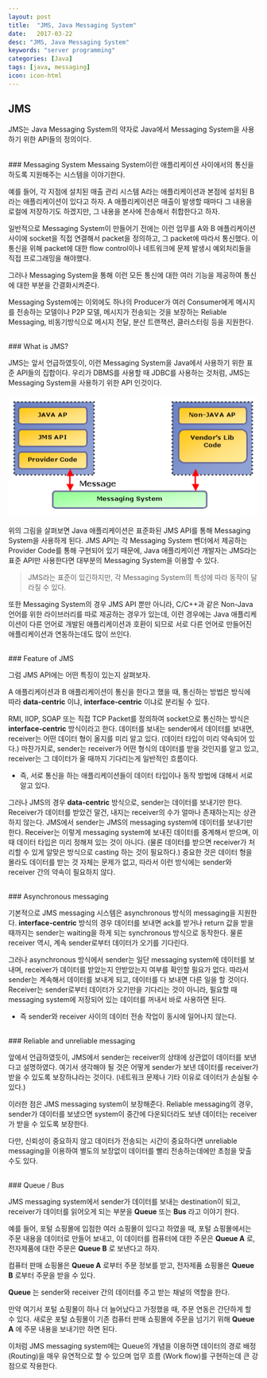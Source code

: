 ```yaml
---
layout: post
title:  "JMS, Java Messaging System"
date:   2017-03-22
desc: "JMS, Java Messaging System"
keywords: "server programming"
categories: [Java]
tags: [java, messaging]
icon: icon-html
---
```


## JMS

JMS는 Java Messaging System의 약자로 Java에서 Messaging System을 사용하기 위한 API들의 정의이다.

<br>
### Messaging System
Messaing System이란 애플리케이션 사이에서의 통신을 하도록 지원해주는 시스템을 이야기한다.

예를 들어, 각 지점에 설치된 매출 관리 시스템 A라는 애플리케이션과 본점에 설치된 B라는 애플리케이션이 있다고 하자.
A 애플리케이션은 매출이 발생할 때마다 그 내용을 로컬에 저장하기도 하겠지만, 그 내용을 본사에 전송해서 취합한다고 하자.

일반적으로 Messaging System이 만들어기 전에는 이런 업무를 A와 B 애플리케이션 사이에 socket을 직접 연결해서 packet을 정의하고, 그 packet에 따라서 통신했다. 이 통신을 위해 packet에 대한 flow control이나 네트워크에 문제 발생시 예외처리들을 직접 프로그래밍을 해야했다.

그러나 Messaging System을 통해 이런 모든 통신에 대한 여러 기능을 제공하여 통신에 대한 부분을 간결화시켜준다.

Messaging System에는 이외에도 하나의 Producer가 여러 Consumer에게 메시지를 전송하는 모델이나 P2P 모델, 메시지가 전송되는 것을 보장하는 Reliable Messaging, 비동기방식으로 메시지 전달, 분산 트랜잭션, 클러스터링 등을 지원한다.

<br>
### What is JMS?

JMS는 앞서 언급하였듯이, 이런 Messaging System을 Java에서 사용하기 위한 표준 API들의 집합이다. 우리가 DBMS를 사용할 때 JDBC를 사용하는 것처럼, JMS는 Messaging System을 사용하기 위한 API 인것이다.

![00.png](/static/assets/img/blog/java/2017-03-22-JMS/00.png)

위의 그림을 살펴보면 Java 애플리케이션은 표준화된 JMS API를 통해 Messaging System을 사용하게 된다.
JMS API는 각 Messaging System 벤더에서 제공하는 Provider Code를 통해 구현되어 있기 때문에, Java 애플리케이션 개발자는 JMS라는 표준 API만 사용한다면 대부분의 Messaging System을 이용할 수 있다.

> JMS라는 표준이 있긴하지만, 각 Messaging System의 특성에 따라 동작이 달라질 수 있다.

또한 Messaging System의 경우 JMS API 뿐만 아니라, C/C++과 같은 Non-Java 언어를 위한 라이브러리를 따로 제공하는 경우가 있는데, 이런 경우에는 Java 애플리케이션이 다른 언어로 개발된 애플리케이션과 호환이 되므로 서로 다른 언어로 만들어진 애플리케이션과 연동하는데도 많이 쓰인다.

<br>
### Feature of JMS

그럼 JMS API에는 어떤 특징이 있는지 살펴보자.

A 애플리케이션과 B 애플리케이션이 통신을 한다고 했을 때, 통신하는 방법은 방식에 따라 **data-centric** 이냐, **interface-centric** 이냐로 분리될 수 있다.

RMI, IIOP, SOAP 또는 직접 TCP Packet를 정의하여 socket으로 통신하는 방식은 **interface-centric** 방식이라고 한다.
데이터를 보내는 sender에서 데이터를 보내면, receiver는 어떤 데이터 형이 올지를 미리 알고 있다. (데이터 타입이 미리 약속되어 있다.) 마찬가지로, sender는 receiver가 어떤 형식의 데이터를 받을 것인지를 알고 있고, receiver는 그 데이터가 올 때까지 기다리는게 일반적인 흐름이다.
* 즉, 서로 통신을 하는 애플리케이션들이 데이터 타입이나 동작 방법에 대해서 서로 알고 있다.

그러나 JMS의 경우 **data-centric** 방식으로, sender는 데이터를 보내기만 한다. Receiver가 데이터를 받았건 말건, 내지는 receiver의 수가 얼마나 존재하는지는 상관하지 않는다.
JMS에서 sender는 JMS의 messaging system에 데이터를 보내기만 한다. Receiver는 이렇게 messaging system에 보내진 데이터를 중계해서 받으며, 이때 데이터 타입은 미리 정해져 있는 것이 아니다. (물론 데이터를 받으면 receiver가 처리할 수 있게 알맞은 방식으로 casting 하는 것이 필요하다.)
중요한 것은 데이터 형을 몰라도 데이터를 받는 것 자체는 문제가 없고, 따라서 이런 방식에는 sender와 receiver 간의 약속이 필요하지 않다.

<br>
### Asynchronous messaging

기본적으로 JMS messaging 시스템은 asynchronous 방식의 messaging을 지원한다. **interface-centric** 방식의 경우 데이터를 보내면 ack를 받거나 return 값을 받을 때까지는 sender는 waiting을 하게 되는 synchronous 방식으로 동작한다. 물론 receiver 역시, 계속 sender로부터 데이터가 오기를 기다린다.

그러나 asynchronous 방식에서 sender는 일단 messaging system에 데이터를 보내며, receiver가 데이터를 받았는지 안받았는지 여부를 확인할 필요가 없다. 따라서 sender는 계속해서 데이터를 보내게 되고, 데이터를 다 보내면 다른 일을 할 것이다.
Receiver는 sender로부터 데이터가 오기만을 기다리는 것이 아니라, 필요할 때 messaging system에 저장되어 있는 데이터를 꺼내서 바로 사용하면 된다.

* 즉 sender와 receiver 사이의 데이터 전송 작업이 동시에 일어나지 않는다.

<br>
### Reliable and unreliable messaging

앞에서 언급하였듯이, JMS에서 sender는 receiver의 상태에 상관없이 데이터를 보낸다고 설명하였다.
여기서 생각해야 될 것은 어떻게 sender가 보낸 데이터를 receiver가 받을 수 있도록 보장하냐라는 것이다. (네트워크 문제나 기타 이유로 데이터가 손실될 수 있다.)

이러한 점은 JMS messaging system이 보장해준다. Reliable messaging의 경우, sender가 데이터를 보냈으면 system이 중간에 다운되더라도 보낸 데이터는 receiver가 받을 수 있도록 보장한다.

다만, 신뢰성이 중요하지 않고 데이터가 전송되는 시간이 중요하다면 unreliable messaging을 이용하여 별도의 보장없이 데이터를 빨리 전송하는데에만 초첨을 맞출 수도 있다.

<br>
### Queue / Bus

JMS messaging system에서 sender가 데이터를 보내는 destination이 되고, receiver가 데이터를 읽어오게 되는 부분을 **Queue** 또는 **Bus** 라고 이야기 한다.

예를 들어, 포털 쇼핑몰에 입점한 여러 쇼핑몰이 있다고 하였을 때, 포털 쇼핑몰에서는 주문 내용을 데이터로 만들어 보내고, 이 데이터를 컴퓨터에 대한 주문은 **Queue A** 로, 전자제품에 대한 주문은 **Queue B** 로 보낸다고 하자.

컴퓨터 판매 쇼핑몰은 **Queue A** 로부터 주문 정보를 받고, 전자제품 쇼핑몰은 **Queue B** 로부터 주문을 받을 수 있다.

**Queue** 는 sender와 receiver 간의 데이터를 주고 받는 채널의 역할을 한다.

만약 여기서 포털 쇼핑몰이 하나 더 늘어났다고 가정했을 때, 주문 연동은 간단하게 할 수 있다. 새로운 포털 쇼핑몰이 기존 컴퓨터 판매 쇼핑몰에 주문을 넘기기 위해 **Queue A** 에 주문 내용을 보내기만 하면 된다.

이처럼 JMS messaging system에는 Queue의 개념을 이용하면 데이터의 경로 배정 (Routing)을 매우 유연적으로 할 수 있으며 업무 흐름 (Work flow)를 구현하는데 큰 강점으로 작용한다.
